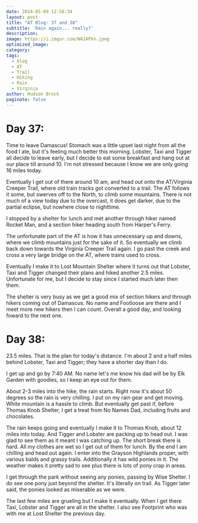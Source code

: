 ```yaml
---
date: 2024-05-09 12:58:34
layout: post
title: "AT Blog: 37 and 38"
subtitle: 'Rain again... really?'
description:
image: https://i.imgur.com/WA1APXn.jpeg
optimized_image: 
category:
tags:
  - blog
  - AT
  - Trail
  - Hiking
  - Rain
  - Virginia
author: Hudson Brock
paginate: false
---
```


# Day 37:

Time to leave Damascus! Stomach was a little upset last night from all the food I ate, but it's feeling much better this morning. Lobster, Taxi and Tigger all decide to leave early, but I decide to eat some breakfast and hang out at our place till around 10. I'm not stressed because I know we are only going 16 miles today.

Eventually I get out of there around 10 am, and head out onto the AT/Virginia Creeper Trail, where old train tracks got converted to a trail. The AT follows it some, but swerves off to the North, to climb some mountains. There is not much of a view today due to the overcast, it does get darker, due to the partial eclipse, but nowhere close to nighttime.

I stopped by a shelter for lunch and met another through hiker named Rocket Man, and a section hiker heading south from Harper's Ferry.

The unfortunate part of the AT is how it has unnecessary up and downs, where we climb mountains just for the sake of it. So eventually we climb back down towards the Virginia Creeper Trail again. I go past the creek and cross a very large bridge on the AT, where trains used to cross.

Eventually I make it to Lost Mountain Shelter where it turns out that Lobster, Taxi and Tigger changed their plans and hiked another 2.5 miles. Unfortunate for me, but I decide to stay since I started much later then them. 

The shelter is very busy as we get a good mix of section hikers and through hikers coming out of Damascus. No name and Footloose are there and I meet more new hikers then I can count. Overall a good day, and looking foward to the next one.

# Day 38:

23.5 miles. That is the plan for today's distance. I'm about 2 and a half miles behind Lobster, Taxi and Tigger; they have a shorter day than I do.

I get up and go by 7:40 AM. No name let's me know his dad will be by Elk Garden with goodies, so I keep an eye out for them.

About 2-3 miles into the hike, the rain starts. Right now it's about 50 degrees so the rain is very chilling. I put on my rain gear and get moving. White mountain is a hassle to climb. But eventually get past if, before Thomas Knob Shelter, I get a treat from No Names Dad, including fruits and chocolates.

The rain keeps going and eventually I make it to Thomas Knob, about 12 miles into today. And Tigger and Lobster are packing up to head out. I was glad to see them as it meant I was catching up. The short break there is hard. All my clothes are wet so I get out of them for lunch. By the end I am chilling and head out again. I enter into the Grayson Highlands proper, with various balds and grassy trails. Additionally it has wild ponies in it. The weather makes it pretty sad to see plus there is lots of pony crap in areas.

I get through the park without seeing any ponies, passing by Wise Shelter. I do see one pony just beyond the shelter. It's literally on trail. As Tigger later said, the ponies looked as miserable as we were.

The last few miles are grueling but I make it eventually. When I get there Taxi, Lobster and Tigger are all in the shelter. I also see Footprint who was with me at Lost Shelter the previous day.